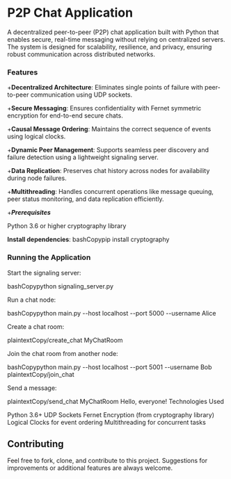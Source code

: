 # P2P Chat Application
A decentralized peer-to-peer (P2P) chat application built with Python that enables secure, real-time messaging without relying on centralized servers. The system is designed for scalability, resilience, and privacy, ensuring robust communication across distributed networks.

### Features

+**Decentralized Architecture**: Eliminates single points of failure with peer-to-peer communication using UDP sockets.

+**Secure Messaging**: Ensures confidentiality with Fernet symmetric encryption for end-to-end secure chats.
 
+**Causal Message Ordering**: Maintains the correct sequence of events using logical clocks.
 
+**Dynamic Peer Management**: Supports seamless peer discovery and failure detection using a lightweight signaling server.
 
+**Data Replication**: Preserves chat history across nodes for availability during node failures.
 
+**Multithreading**: Handles concurrent operations like message queuing, peer status monitoring, and data replication efficiently.

+***Prerequisites***

Python 3.6 or higher
cryptography library

**Install dependencies**: bashCopypip install cryptography

### Running the Application

Start the signaling server:

bashCopypython signaling_server.py

Run a chat node:

bashCopypython main.py --host localhost --port 5000 --username Alice

Create a chat room:

plaintextCopy/create_chat MyChatRoom

Join the chat room from another node:

bashCopypython main.py --host localhost --port 5001 --username Bob
plaintextCopy/join_chat <Chat ID>

Send a message:

plaintextCopy/send_chat MyChatRoom Hello, everyone!
Technologies Used

Python 3.6+
UDP Sockets
Fernet Encryption (from cryptography library)
Logical Clocks for event ordering
Multithreading for concurrent tasks

## Contributing
Feel free to fork, clone, and contribute to this project. Suggestions for improvements or additional features are always welcome.
